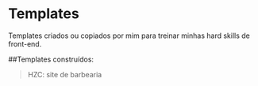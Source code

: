 # Templates

Templates criados ou copiados por mim para treinar minhas hard skills de front-end.

##Templates construídos:

> HZC: site de barbearia